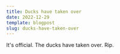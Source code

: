 ```yaml
---
title: Ducks have taken over
date: 2022-12-29
template: blogpost
slug: ducks-have-taken-over
---
```

It's official. The ducks have taken over. Rip.
